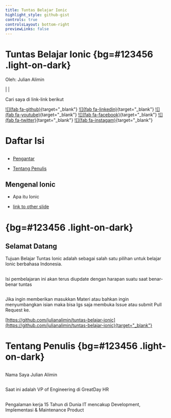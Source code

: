 ```yaml
---
title: Tuntas Belajar Ionic
highlight_style: github-gist
controls: true
controlsLayout: bottom-right
previewLinks: false
---
```



# Tuntas Belajar Ionic {bg=#123456 .light-on-dark}

Oleh:
Julian Alimin

|
|

Cari saya di link-link berikut

[![](fab fa-github)](https://github.com/dmastag){target="_blank"}
[![](fab fa-linkedin)](https://www.linkedin.com/in/julianalimin){target="_blank"}
[![](fab fa-youtube)](https://www.youtube.com/c/JulianAlimin){target="_blank"}
[![](fab fa-facebook)](https://www.facebook.com/julianalimin){target="_blank"}
[![](fab fa-twitter)](https://twitter.com/julianalimin){target="_blank"}
[![](fab fa-instagam)](https://www.instagram.com/julianalimin/?hl=en){target="_blank"}




# Daftar Isi

## 

* [Pengantar](#selamat-datang)

* [Tentang Penulis](#tentang-penulis)

## Mengenal Ionic

* Apa itu Ionic

* [link to other slide](#code)




# {bg=#123456 .light-on-dark}

## Selamat Datang
Tujuan Belajar Tuntas Ionic adalah sebagai salah satu pilihan untuk belajar Ionic berbahasa Indonesia.

## 
Isi pembelajaran ini akan terus diupdate dengan harapan suatu saat benar-benar tuntas

## 
Jika ingin memberikan masukkan Materi atau bahkan ingin menyumbangkan isian maka bisa lgs saja membuka Issue atau submit Pull Request ke.

[https://github.com/julianalimin/tuntas-belajar-ionic](https://github.com/julianalimin/tuntas-belajar-ionic){target="_blank"}




# Tentang Penulis {bg=#123456 .light-on-dark}

## 
Nama Saya Julian Alimin

## 
Saat ini adalah VP of Engineering di GreatDay HR

## 
Pengalaman kerja 15 Tahun di Dunia IT mencakup Development, Implementasi & Maintenance Product